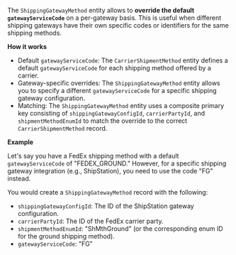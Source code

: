 The `ShippingGatewayMethod` entity allows to **override the default `gatewayServiceCode`** on a per-gateway basis. This is useful when different shipping gateways have their own specific codes or identifiers for the same shipping methods.

**How it works**

*   Default `gatewayServiceCode`: The `CarrierShipmentMethod` entity defines a default `gatewayServiceCode` for each shipping method offered by a carrier.
*   Gateway-specific overrides: The `ShippingGatewayMethod` entity allows you to specify a different `gatewayServiceCode` for a specific shipping gateway configuration.
*   Matching: The `ShippingGatewayMethod` entity uses a composite primary key consisting of `shippingGatewayConfigId`, `carrierPartyId`, and `shipmentMethodEnumId` to match the override to the correct `CarrierShipmentMethod` record.

**Example**

Let's say you have a FedEx shipping method with a default `gatewayServiceCode` of "FEDEX_GROUND." However, for a specific shipping gateway integration (e.g., ShipStation), you need to use the code "FG" instead.

You would create a `ShippingGatewayMethod` record with the following:

*   `shippingGatewayConfigId`: The ID of the ShipStation gateway configuration.
*   `carrierPartyId`: The ID of the FedEx carrier party.
*   `shipmentMethodEnumId`: "ShMthGround" (or the corresponding enum ID for the ground shipping method).
*   `gatewayServiceCode`: "FG"

